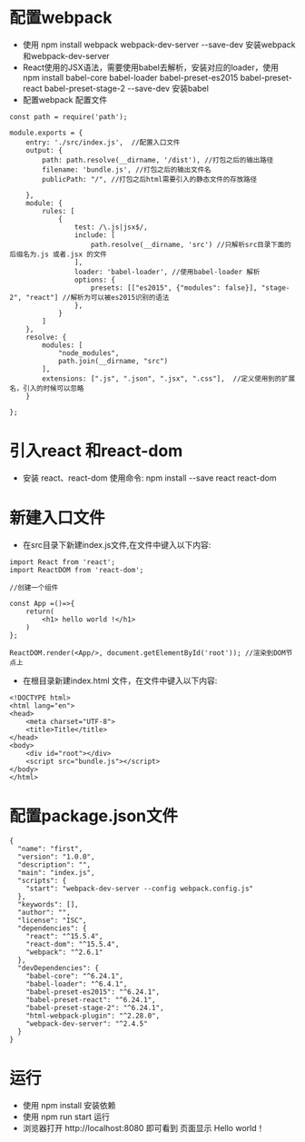 # 配置webpack

- 使用 npm install webpack webpack-dev-server --save-dev 安装webpack和webpack-dev-server
- React使用的JSX语法，需要使用babel去解析，安装对应的loader，使用 npm install babel-core babel-loader babel-preset-es2015 babel-preset-react babel-preset-stage-2 --save-dev 安装babel
- 配置webpack 配置文件

```
const path = require('path');

module.exports = {
    entry: './src/index.js',  //配置入口文件
    output: {
        path: path.resolve(__dirname, '/dist'), //打包之后的输出路径
        filename: 'bundle.js', //打包之后的输出文件名
        publicPath: "/", //打包之后html需要引入的静态文件的存放路径

    },
    module: {
        rules: [
            {
                test: /\.js|jsx$/,
                include: [
                    path.resolve(__dirname, 'src') //只解析src目录下面的后缀名为.js 或者.jsx 的文件
                ],
                loader: 'babel-loader', //使用babel-loader 解析
                options: {
                    presets: [["es2015", {"modules": false}], "stage-2", "react"] //解析为可以被es2015识别的语法
                },
            }
        ]
    },
    resolve: {
        modules: [
            "node_modules",
            path.join(__dirname, "src")
        ],
        extensions: [".js", ".json", ".jsx", ".css"],  //定义使用到的扩展名，引入的时候可以忽略
    }

};
```
# 引入react 和react-dom 
- 安装 react、react-dom 使用命令: npm install --save react react-dom

# 新建入口文件
- 在src目录下新建index.js文件,在文件中键入以下内容:
```
import React from 'react';
import ReactDOM from 'react-dom';

//创建一个组件

const App =()=>{
    return(
        <h1> hello world !</h1>
    )
};

ReactDOM.render(<App/>, document.getElementById('root')); //渲染到DOM节点上
```
- 在根目录新建index.html 文件，在文件中键入以下内容:
```
<!DOCTYPE html>
<html lang="en">
<head>
    <meta charset="UTF-8">
    <title>Title</title>
</head>
<body>
    <div id="root"></div>
    <script src="bundle.js"></script>
</body>
</html>
```
# 配置package.json文件
```
{
  "name": "first",
  "version": "1.0.0",
  "description": "",
  "main": "index.js",
  "scripts": {
    "start": "webpack-dev-server --config webpack.config.js"
  },
  "keywords": [],
  "author": "",
  "license": "ISC",
  "dependencies": {
    "react": "^15.5.4",
    "react-dom": "^15.5.4",
    "webpack": "^2.6.1"
  },
  "devDependencies": {
    "babel-core": "^6.24.1",
    "babel-loader": "^6.4.1",
    "babel-preset-es2015": "^6.24.1",
    "babel-preset-react": "^6.24.1",
    "babel-preset-stage-2": "^6.24.1",
    "html-webpack-plugin": "^2.28.0",
    "webpack-dev-server": "^2.4.5"
  }
}

```
# 运行
- 使用 npm install 安装依赖
- 使用 npm run start 运行
- 浏览器打开 http://localhost:8080 即可看到 页面显示 Hello world！
